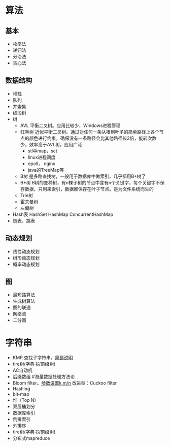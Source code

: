 # 算法
## 基本
- 枚举法
- 递归法
- 分治法
- 贪心法
## 数据结构
- 堆栈
- 队列
- 并查集
- 线段树
- 树
    - AVL
        平衡二叉树。应用比较少，Windows进程管理
    - 红黑树
        近似平衡二叉树。通过对任何一条从根到叶子的简单路径上各个节点的颜色进行约束，确保没有一条路径会比其他路径长2倍，旋转次数少，效率高于AVL树，应用广泛
        - stl中map，set
        - linux进程调度
        - epoll， nginx
        - java的TreeMap等
    - B树
        是多路查找树，一般用于数据库中做索引，几乎都用B+树了
    - B+树
        B树的变种树，有n棵子树的节点中含有n个关键字，每个关键字不保存数据，只用来索引，数据都保存在叶子节点。是为文件系统而生的
    - Trie树
    - 霍夫曼树
    - 左偏树
- Hash表
    HashSet
    HashMap
    ConcurrentHashMap
- 链表，跳表
## 动态规划
- 线性动态规划
- 树形动态规划
- 概率动态规划
## 图
- 最短路算法
- 生成树算法
- 图的联通
- 网络流
- 二分图

# 字符串
- KMP
    查找子字符串，[简易说明](http://jakeboxer.com/blog/2009/12/13/the-knuth-morris-pratt-algorithm-in-my-own-words/)
- tire树(字典书/前缀树)
- AC自动机
- 后缀数组
#海量数据处理方法论
- Bloom filter。[参数设置k,m/n](http://pages.cs.wisc.edu/~cao/papers/summary-cache/node8.html)
    改进型：Cuckoo filter
- Hashing
- bit-map
- 堆（Top N)
- 双层桶划分
- 数据库索引
- 倒排索引
- 外排序
- tire树(字典书/前缀树)
- 分布式mapreduce